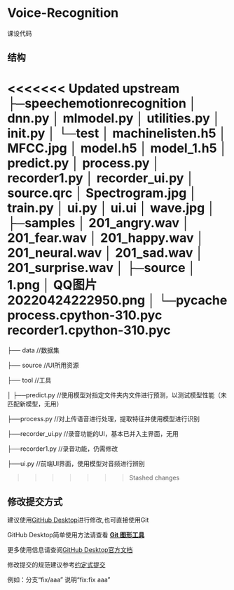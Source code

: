 # Voice-Recognition
 
课设代码

## 结构

<<<<<<< Updated upstream
├─speechemotionrecognition
│      dnn.py
│      mlmodel.py
│      utilities.py
│      __init__.py
│
└─test
    │  machinelisten.h5
    │  MFCC.jpg
    │  model.h5
    │  model_1.h5
    │  predict.py
    │  process.py
    │  recorder1.py
    │  recorder_ui.py
    │  source.qrc
    │  Spectrogram.jpg
    │  train.py
    │  ui.py
    │  ui.ui
    │  wave.jpg
    │
    ├─samples
    │      201_angry.wav
    │      201_fear.wav
    │      201_happy.wav
    │      201_neural.wav
    │      201_sad.wav
    │      201_surprise.wav
    │
    ├─source
    │      1.png
    │      QQ图片20220424222950.png
    │
    └─__pycache__
            process.cpython-310.pyc
            recorder1.cpython-310.pyc
=======
├── data                                    //数据集

├── source                                  //UI所用资源

├── tool                                    //工具

│   ├──predict.py                           //使用模型对指定文件夹内文件进行预测，以测试模型性能（未匹配新模型，无用）

├──process.py //对上传语音进行处理，提取特征并使用模型进行识别

├──recorder_ui.py //录音功能的UI，基本已并入主界面，无用

├──recorder1.py //录音功能，仍需修改

├──ui.py //前端UI界面，使用模型对音频进行辨别


>>>>>>> Stashed changes

## 修改提交方式

建议使用[GitHub Desktop](https://desktop.github.com/)进行修改,也可直接使用Git

GitHub Desktop简单使用方法请查看 **[Git 图形工具](https://zhuanlan.zhihu.com/p/506933414)**

更多使用信息请查阅[GitHub Desktop官方文档](https://docs.github.com/zh/desktop/overview/getting-started-with-github-desktop)

修改提交的规范建议参考[约定式提交](https://www.conventionalcommits.org/zh-hans/v1.0.0/)

例如：分支“fix/aaa”  说明“fix:fix aaa”
